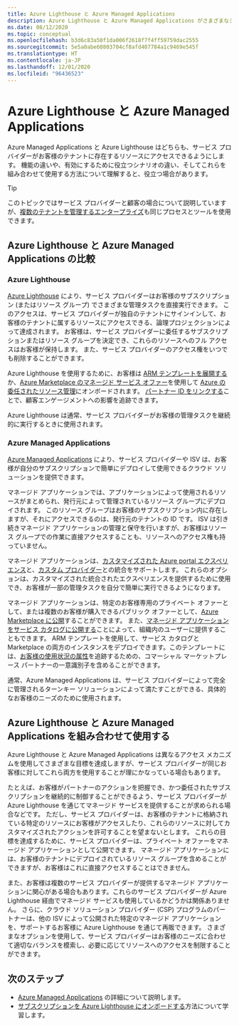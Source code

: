 ```yaml
---
title: Azure Lighthouse と Azure Managed Applications
description: Azure Lighthouse と Azure Managed Applications がさまざまなシナリオの実現にどのように役立つか、およびこれらを組み合わせて使用する方法について説明します。
ms.date: 08/12/2020
ms.topic: conceptual
ms.openlocfilehash: b3d6c83a50f1da006f2618f7f4ff59759dac2555
ms.sourcegitcommit: 5e5a0abe60803704cf8afd407784a1c9469e545f
ms.translationtype: HT
ms.contentlocale: ja-JP
ms.lasthandoff: 12/01/2020
ms.locfileid: "96436523"
---
```

# <a name="azure-lighthouse-and-azure-managed-applications"></a>Azure Lighthouse と Azure Managed Applications

Azure Managed Applications と Azure Lighthouse はどちらも、サービス プロバイダーがお客様のテナントに存在するリソースにアクセスできるようにします。 機能の違いや、有効にするために役立つシナリオの違い、そしてこれらを組み合わせて使用する方法について理解すると、役立つ場合があります。

> [!TIP]
> このトピックではサービス プロバイダーと顧客の場合について説明していますが、[複数のテナントを管理するエンタープライズ](enterprise.md)も同じプロセスとツールを使用できます。

## <a name="comparing-azure-lighthouse-and-azure-managed-applications"></a>Azure Lighthouse と Azure Managed Applications の比較

### <a name="azure-lighthouse"></a>Azure Lighthouse

[Azure Lighthouse](../overview.md) により、サービス プロバイダーはお客様のサブスクリプション (またはリソース グループ) でさまざまな管理タスクを直接実行できます。 このアクセスは、サービス プロバイダーが独自のテナントにサインインして、お客様のテナントに属するリソースにアクセスできる、論理プロジェクションによって達成されます。 お客様は、サービス プロバイダーに委任するサブスクリプションまたはリソース グループを決定でき、これらのリソースへのフル アクセスはお客様が保持します。 また、サービス プロバイダーのアクセス権をいつでも削除することができます。

Azure Lighthouse を使用するために、お客様は [ARM テンプレートを展開する](../how-to/onboard-customer.md)か、[Azure Marketplace のマネージド サービス オファー](managed-services-offers.md)を使用して [Azure の委任されたリソース管理](azure-delegated-resource-management.md)にオンボードされます。 [パートナー ID をリンクする](../how-to/partner-earned-credit.md)ことで、顧客エンゲージメントへの影響を追跡できます。

Azure Lighthouse は通常、サービス プロバイダーがお客様の管理タスクを継続的に実行するときに使用されます。

### <a name="azure-managed-applications"></a>Azure Managed Applications

[Azure Managed Applications](../../azure-resource-manager/managed-applications/overview.md) により、サービス プロバイダーや ISV は、お客様が自分のサブスクリプションで簡単にデプロイして使用できるクラウド ソリューションを提供できます。

マネージド アプリケーションでは、アプリケーションによって使用されるリソースがまとめられ、発行元によって管理されているリソース グループにデプロイされます。 このリソース グループはお客様のサブスクリプション内に存在しますが、それにアクセスできるのは、発行元のテナントの ID です。 ISV は引き続きマネージド アプリケーションの管理と保守を行いますが、お客様はリソース グループでの作業に直接アクセスすることも、リソースへのアクセス権も持っていません。

マネージド アプリケーションは、[カスタマイズされた Azure portal エクスペリエンス](../../azure-resource-manager/managed-applications/concepts-view-definition.md)と、[カスタム プロバイダー](../../azure-resource-manager/managed-applications/tutorial-create-managed-app-with-custom-provider.md)との統合をサポートします。 これらのオプションは、カスタマイズされた統合されたエクスペリエンスを提供するために使用でき、お客様が一部の管理タスクを自分で簡単に実行できるようになります。

マネージド アプリケーションは、特定のお客様専用のプライベート オファーとして、または複数のお客様が購入できるパブリック オファーとして、[Azure Marketplace に公開](../../marketplace/create-new-azure-apps-offer.md)することができます。 また、[マネージド アプリケーションをサービス カタログに公開する](../../azure-resource-manager/managed-applications/publish-service-catalog-app.md)ことによって、組織内のユーザーに提供することもできます。 ARM テンプレートを使用して、サービス カタログと Marketplace の両方のインスタンスをデプロイできます。このテンプレートには、[お客様の使用状況の属性](../../marketplace/azure-partner-customer-usage-attribution.md)を追跡するための、コマーシャル マーケットプレース パートナーの一意識別子を含めることができます。

通常、Azure Managed Applications は、サービス プロバイダーによって完全に管理されるターンキー ソリューションによって満たすことができる、具体的なお客様のニーズのために使用されます。

## <a name="using-azure-lighthouse-and-azure-managed-applications-together"></a>Azure Lighthouse と Azure Managed Applications を組み合わせて使用する

Azure Lighthouse と Azure Managed Applications は異なるアクセス メカニズムを使用してさまざまな目標を達成しますが、サービス プロバイダーが同じお客様に対してこれら両方を使用することが理にかなっている場合もあります。

たとえば、お客様がパートナーのアクションを把握でき、かつ委任されたサブスクリプションを継続的に制御することができるよう、サービス プロバイダーが Azure Lighthouse を通じてマネージド サービスを提供することが求められる場合などです。 ただし、サービス プロバイダーは、お客様のテナントに格納されている特定のリソースにお客様がアクセスしたり、これらのリソースに対してカスタマイズされたアクションを許可することを望まないとします。 これらの目標を達成するために、サービス プロバイダーは、プライベート オファーをマネージド アプリケーションとして公開できます。 マネージド アプリケーションには、お客様のテナントにデプロイされているリソース グループを含めることができますが、お客様はこれに直接アクセスすることはできません。

また、お客様は複数のサービス プロバイダーが提供するマネージド アプリケーションに関心がある場合もあります。これらのサービス プロバイダーが Azure Lighthouse 経由でマネージド サービスも使用しているかどうかは関係ありません。 さらに、クラウド ソリューション プロバイダー (CSP) プログラムのパートナーは、他の ISV によって公開された特定のマネージド アプリケーションを、サポートするお客様に Azure Lighthouse を通じて再販できます。 さまざまなオプションを使用して、サービス プロバイダーはお客様のニーズに合わせて適切なバランスを模索し、必要に応じてリソースへのアクセスを制限することができます。

## <a name="next-steps"></a>次のステップ

- [Azure Managed Applications](../../azure-resource-manager/managed-applications/overview.md) の詳細について説明します。
- [サブスクリプションを Azure Lighthouse にオンボードする](../how-to/onboard-customer.md)方法について学習します。